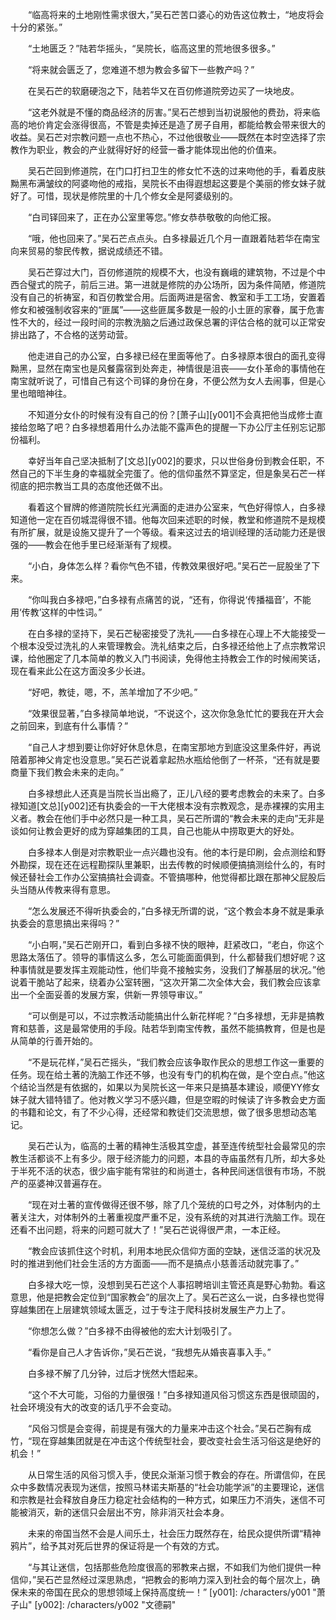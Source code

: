 　　“临高将来的土地刚性需求很大，”吴石芒苦口婆心的劝告这位教士，“地皮将会十分的紧张。”

　　“土地匮乏？”陆若华摇头，“吴院长，临高这里的荒地很多很多。”

　　“将来就会匮乏了，您难道不想为教会多留下一些教产吗？”

　　在吴石芒的软磨硬泡之下，陆若华又在百仞修道院旁边买了一块地皮。

　　“这老外就是不懂的商品经济的厉害。”吴石芒想到当初说服他的费劲，将来临高的地价肯定会涨得很高，不管是卖掉还是造了房子自用，都能给教会带来很大的收益。吴石芒对宗教问题一点也不热心，不过他很敬业——既然在本时空选择了宗教作为职业，教会的产业就得好好的经营一番才能体现出他的价值来。

　　吴石芒回到修道院，在门口打扫卫生的修女忙不迭的过来吻他的手，看着皮肤黝黑布满皱纹的阿婆吻他的戒指，吴院长不由得遐想起这要是个美丽的修女妹子就好了。可惜，现状是修院里的十几个修女全是阿婆级别的。

　　“白司铎回来了，正在办公室里等您。”修女恭恭敬敬的向他汇报。

　　“哦，他也回来了。”吴石芒点点头。白多禄最近几个月一直跟着陆若华在南宝向来贸易的黎民传教，据说成绩还不错。

　　吴石芒穿过大门，百仞修道院的规模不大，也没有巍峨的建筑物，不过是个中西合璧式的院子，前后三进。第一进就是修院的办公场所，因为条件简陋，修道院没有自己的祈祷室，和百仞教堂合用。后面两进是宿舍、教室和手工工场，安置着修女和被强制收容来的“匪属”——这些匪属多数是一般的小土匪的家眷，属于危害性不大的，经过一段时间的宗教洗脑之后通过政保总署的评估合格的就可以正常安排出路了，不合格的送劳动营。

　　他走进自己的办公室，白多禄已经在里面等他了。白多禄原本很白的面孔变得黝黑，显然在南宝也是风餐露宿到处奔走，神情很是沮丧——女仆革命的事情他在南宝就听说了，可惜自己有这个司铎的身份在身，不便公然为女人去闹事，但是心里也暗暗神往。

　　不知道分女仆的时候有没有自己的份？[萧子山][y001]不会真把他当成修士直接给忽略了吧？白多禄想着用什么办法能不露声色的提醒一下办公厅主任别忘记那份福利。

　　幸好当年自己坚决抵制了[文总][y002]的要求，只以世俗身份到教会任职，不然自己的下半生身的幸福就全完蛋了。他的信仰虽然不算坚定，但是象吴石芒一样彻底的把宗教当工具的态度他还做不出。

　　看着这个冒牌的修道院院长红光满面的走进办公室来，气色好得惊人，白多禄知道他一定在百仞城混得很不错。他每次回来述职的时候，教堂和修道院不是规模有所扩展，就是设施又提升了一个等级。看来这过去的培训经理的活动能力还是很强的——教会在他手里已经渐渐有了规模。

　　“小白，身体怎么样？看你气色不错，传教效果很好吧。”吴石芒一屁股坐了下来。

　　“你叫我白多禄吧，”白多禄有点痛苦的说，“还有，你得说‘传播福音’，不能用‘传教’这样的中性词。”

　　在白多禄的坚持下，吴石芒秘密接受了洗礼——白多禄在心理上不大能接受一个根本没受过洗礼的人来管理教会。洗礼结束之后，白多禄还给他上了点宗教常识课，给他圈定了几本简单的教义入门书阅读，免得他主持教会工作的时候闹笑话，现在看来此公在这方面没多少长进。

　　“好吧，教徒，嗯，不，羔羊增加了不少吧。”

　　“效果很显著，”白多禄简单地说，“不说这个，这次你急急忙忙的要我在开大会之前回来，到底有什么事情？”

　　“自己人才想到要让你好好休息休息，在南宝那地方到底没这里条件好，再说陪着那神父肯定也没意思。”吴石芒说着拿起热水瓶给他倒了一杯茶，“还有就是要商量下我们教会未来的走向。”

　　白多禄想此人还真是当院长当出瘾了，正儿八经的要考虑教会的未来了。白多禄知道[文总][y002]还有执委会的一干大佬根本没有宗教观念，是赤裸裸的实用主义者。教会在他们手中必然只是一种工具，吴石芒所谓的“教会未来的走向”无非是谈如何让教会更好的成为穿越集团的工具，自己也能从中捞取更大的好处。

　　白多禄本人倒是对宗教职业一点兴趣也没有。他的本行是印刷，会点测绘和野外勘探，现在还在远程勘探队里兼职，出去传教的时候顺便搞搞测绘什么的，有时候还替社会工作办公室搞搞社会调查。不管搞哪种，他觉得都比跟在那神父屁股后头当随从传教来得有意思。

　　“怎么发展还不得听执委会的，”白多禄无所谓的说，“这个教会本身不就是秉承执委会的意思搞出来得吗？”

　　“小白啊，”吴石芒刚开口，看到白多禄不快的眼神，赶紧改口，“老白，你这个思路太落伍了。领导的事情这么多，怎么可能面面俱到，什么都替我们想好呢？这种事情就是要发挥主观能动性，他们毕竟不接触实务，没我们了解基层的状况。”他说着干脆站了起来，绕着办公室转圈，“这次开第二次全体大会，我们教会应该拿出一个全面妥善的发展方案，供新一界领导审议。”

　　“可以倒是可以，不过宗教活动能搞出什么新花样呢？”白多禄想，无非是搞教育和慈善，这是最常使用的手段。陆若华到南宝传教，虽然不能搞教育，但是也是从简单的行善开始的。

　　“不是玩花样，”吴石芒摇头，“我们教会应该争取作民众的思想工作这一重要的任务。现在给土著的洗脑工作还不够，也没有专门的机构在做，是个空白点。”他这个结论当然是有依据的，如果以为吴院长这一年来只是搞基本建设，顺便YY修女妹子就大错特错了。他对教义学习不感兴趣，但是空暇的时候读了许多教会史方面的书籍和论文，有了不少心得，还经常和教徒们交流思想，做了很多思想动态笔记。

　　吴石芒认为，临高的土著的精神生活极其空虚，甚至连传统型社会最常见的宗教生活都谈不上有多少。限于经济能力的问题，本县的寺庙虽然有几所，却大多处于半死不活的状态，很少庙宇能有常驻的和尚道士，各种民间迷信很有市场，不脱产的巫婆神汉普遍存在。

　　“现在对土著的宣传做得还很不够，除了几个笼统的口号之外，对体制内的土著关注大，对体制外的土著重视度严重不足，没有系统的对其进行洗脑工作。现在还看不出问题，将来的问题可就大了！”吴石芒说得很严肃，一本正经。

　　“教会应该抓住这个时机，利用本地民众信仰方面的空缺，迷信泛滥的状况及时的推进到他们社会生活的方方面面——而不是搞点小慈善活动就完事了。”

　　白多禄大吃一惊，没想到吴石芒这个人事招聘培训主管还真是野心勃勃。看这意思，他是把教会定位到“国家教会”的层次上了。吴石芒这么一说，白多禄也觉得穿越集团在上层建筑领域太匮乏，过于专注于爬科技树发展生产力上了。

　　“你想怎么做？”白多禄不由得被他的宏大计划吸引了。

　　“看你是自己人才告诉你，”吴石芒说，“我想先从婚丧喜事入手。”

　　白多禄不解了几分钟，过后才恍然大悟起来。

　　“这个不大可能，习俗的力量很强！”白多禄知道风俗习惯这东西是很顽固的，社会环境没有大的改变的话几乎不会变动。

　　“风俗习惯是会变得，前提是有强大的力量来冲击这个社会。”吴石芒胸有成竹，“现在穿越集团就是在冲击这个传统型社会，要改变社会生活习俗这是绝好的机会！”

　　从日常生活的风俗习惯入手，使民众渐渐习惯于教会的存在。所谓信仰，在民众中多数情况表现为迷信，按照马林诺夫斯基的“社会功能学派”的主要理论，迷信和宗教是社会释放自身压力稳定社会结构的一种方式，如果压力不消失，迷信不可能被消灭，新的迷信只会层出不穷，除非消灭社会本身。

　　未来的帝国当然不会是人间乐土，社会压力既然存在，给民众提供所谓“精神鸦片”，给予其对死后世界的保证将是一个有效的方式。

　　“与其让迷信，包括那些危险度很高的邪教来占据，不如我们为他们提供一种信仰，”吴石芒显然经过深思熟虑，“把教会的影响力深入到社会的每个层次上，确保未来的帝国在民众的思想领域上保持高度统一！”
[y001]: /characters/y001 "萧子山"
[y002]: /characters/y002 "文德嗣"
